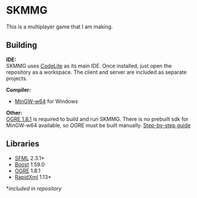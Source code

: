 SKMMG
===

This is a multiplayer game that I am making.

Building
---

**IDE:**  
SKMMG uses [CodeLite](http://codelite.org/) as its main IDE. Once installed, just open the repository as a workspace. The client and server are included as separate projects.

**Compiler:**  
- [MinGW-w64](http://sourceforge.net/projects/mingw-w64/) for Windows

**Other:**  
[OGRE 1.8.1](http://www.ogre3d.org/) is required to build and run SKMMG. There is no prebuilt sdk for MinGW-w64 available, so OGRE must be built manually. [Step-by-step guide](http://www.ogre3d.org/tikiwiki/tiki-index.php?page=Building+Ogre+with+boost+1.50+upwards+and+MinGW)

Libraries
---
- [SFML](http://www.sfml-dev.org/) 2.3.1*
- [Boost](http://www.boost.org/) 1.59.0
- [OGRE](http://www.ogre3d.org/) 1.8.1
- [RapidXml](http://rapidxml.sourceforge.net/) 1.13*

**included in repository*

